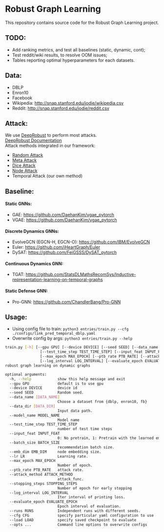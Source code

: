 # Robust Graph Learning  
This repository contains source code for the Robust Graph Learning project.

## TODO:

* Add ranking metrics, and test all baselines (static, dynamic, cont);
* Test reddit/wiki results, to resolve OOM issues;
* Tables reporting optimal hyperparameters for each datasets.

## Data:

- DBLP
- Enron10
- Facebook
- Wikipedia: http://snap.stanford.edu/jodie/wikipedia.csv
- Reddit: http://snap.stanford.edu/jodie/reddit.csv

## Attack:
We use [DeepRobust](https://github.com/DSE-MSU/DeepRobust) to perform most attacks.  
[DeepRobust Documentation](https://deeprobust.readthedocs.io/en/latest/)  
Attack methods integrated in our framework:  
- [Random Attack](https://deeprobust.readthedocs.io/en/latest/source/deeprobust.graph.global_attack.html#module-deeprobust.graph.global_attack.random_attack)
- [Meta Attack](https://deeprobust.readthedocs.io/en/latest/source/deeprobust.graph.global_attack.html#module-deeprobust.graph.global_attack.mettack)
- [Dice Attack](https://deeprobust.readthedocs.io/en/latest/source/deeprobust.graph.global_attack.html#module-deeprobust.graph.global_attack.dice)
- [Node Attack](https://deeprobust.readthedocs.io/en/latest/graph/node_embedding.html?highlight=node%20attack#node-embedding-attack)
- Temporal Attack (our own method)

## Baseline:

#### Static GNNs:

- GAE: https://github.com/DaehanKim/vgae_pytorch
- VGAE: https://github.com/DaehanKim/vgae_pytorch

#### Discrete Dynamics GNNs:

- EvolveGCN (EGCN-H, EGCN-O): https://github.com/IBM/EvolveGCN
- Euler: https://github.com/iHeartGraph/Euler
- DySAT: https://github.com/FeiGSSS/DySAT_pytorch

#### Continuous Dynamics GNN:

- TGAT: https://github.com/StatsDLMathsRecomSys/Inductive-representation-learning-on-temporal-graphs

#### Static Defense GNN:

- Pro-GNN: https://github.com/ChandlerBang/Pro-GNN

## Usage:

* Using config file to train: `python3 entries/train.py --cfg ./configs/link_pred_temporal_dblp.yaml`
* Overwrite config by args: `python3 entries/train.py --help`
```bash
train.py [-h] [--gpu GPU] [--device DEVICE] [--seed SEED] [--data_name [DATA_NAME]] [--data_dir [DATA_DIR]]     [--model_name MODEL_NAME]
                [--test_time_step TEST_TIME_STEP] [--input_feat INPUT_FEAT] [--batch_size BATCH_SIZE] [--emb_dim EMB_DIM] [--lr LR]
                [--max_epoch MAX_EPOCH] [--ptb_rate PTB_RATE] [--attack_method ATTACK_METHOD] [--stopping_steps STOPPING_STEPS]
                [--log_interval LOG_INTERVAL] [--evaluate_epoch EVALUATE_EPOCH] [--runs RUNS] [--cfg CFG] [--load LOAD] [--opts ...]
robust graph learning on dynamic graphs

optional arguments:
  -h, --help            show this help message and exit
  --gpu GPU             default is to use gpu
  --device DEVICE       device id
  --seed SEED           Random seed.
  --data_name [DATA_NAME]
                        Choose a dataset from {dblp, enron10, fb}
  --data_dir [DATA_DIR]
                        Input data path.
  --model_name MODEL_NAME
                        Model name
  --test_time_step TEST_TIME_STEP
                        number of test time steps
  --input_feat INPUT_FEAT
                        0: No pretrain, 1: Pretrain with the learned embeddings, 2: Pretrain with BERT.
  --batch_size BATCH_SIZE
                        recommendation batch size.
  --emb_dim EMB_DIM     node embedding size.
  --lr LR               Learning rate.
  --max_epoch MAX_EPOCH
                        Number of epoch.
  --ptb_rate PTB_RATE   attack rate.
  --attack_method ATTACK_METHOD
                        attack_func.
  --stopping_steps STOPPING_STEPS
                        Number of epoch for early stopping
  --log_interval LOG_INTERVAL
                        Iter interval of printing loss.
  --evaluate_epoch EVALUATE_EPOCH
                        Epoch interval of evaluation.
  --runs RUNS           Independent runs with different seeds.
  --cfg CFG             specify particular yaml configuration to use
  --load LOAD           specify saved checkpoint to evaluate
  --opts ...            Command line options to overwrite configs
```


